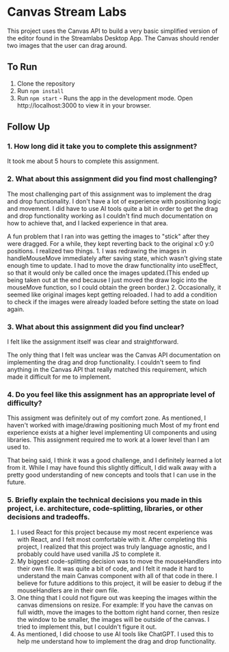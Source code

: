 # Canvas Stream Labs
This project uses the Canvas API to build a very basic simplified version of the editor found in the Streamlabs Desktop App.
The Canvas should render two images that the user can drag around.

## To Run
1. Clone the repository
2. Run `npm install`
3. Run `npm start` -
Runs the app in the development mode.
Open http://localhost:3000 to view it in your browser.


## Follow Up   

### 1. How long did it take you to complete this assignment?
It took me about 5 hours to complete this assignment.
### 2. What about this assignment did you find most challenging?
The most challenging part of this assignment was to implement the drag and drop functionality. I don't have a lot of experience with positioning logic
and movement. I did have to use AI tools quite a bit in order to get the drag and drop functionality working as I couldn't find
much documentation on how to achieve that, and I lacked experience in that area.

A fun problem that I ran into was getting the images to "stick" after they were dragged. For a while, 
they kept reverting back to the original x:0 y:0 positions. I realized two things. 1. I was redrawing the images in handleMouseMove immediately after saving
state, which wasn't giving state enough time to update. I had to move the draw functionality into useEffect, so that it would only be called once the images
updated.(This ended up being taken out at the end because I just moved the draw logic into the mouseMove function, so I could obtain the green border.) 2.
Occasionally, it seemed like original images kept getting reloaded. I had to add a condition to check if the images were already loaded before setting the state on load again.

### 3. What about this assignment did you find unclear?
I felt like the assignment itself was clear and straightforward. 

The only thing that I felt was unclear was the Canvas API documentation on implementing the drag and drop functionality. 
I couldn't seem to find anything in the Canvas API that really matched this requirement, which made it difficult for me to implement.
### 4. Do you feel like this assignment has an appropriate level of difficulty?
This assigment was definitely out of my comfort zone. As mentioned, I haven't worked with image/drawing positioning much
Most of my front end experience exists at a higher level implementing UI components and using libraries. This assignment required me to work at a lower level than I am used to.

That being said, I think it was a good challenge, and I definitely learned a lot from it. While I may have found this slightly difficult,
I did walk away with a pretty good understanding of new concepts and tools that I can use in the future.
### 5. Briefly explain the technical decisions you made in this project, i.e. architecture, code-splitting, libraries, or other decisions and tradeoffs.
1. I used React for this project because my most recent experience was with React, and I felt most comfortable with it. After completing this project,
I realized that this project was truly language agnostic, and I probably could have used vanilla JS to complete it.
2. My biggest code-splitting decision was to move the mouseHandlers into their own file. It was quite a bit of code,
and I felt it made it hard to understand the main Canvas component with all of that code in there. I believe for future
additions to this project, it will be easier to debug if the mouseHandlers are in their own file.
3. One thing that I could not figure out was keeping the images within the canvas dimensions on resize. For example: If you have the canvas on full width, move the images to the bottom right hand corner, then resize the window to be smaller, the images will be outside of the canvas. I tried to implement this, but I couldn't figure it out.
4. As mentioned, I did choose to use AI tools like ChatGPT. I used this to help me understand how to implement the drag and drop functionality.
